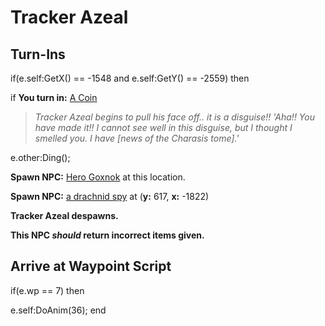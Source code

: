 # Tracker Azeal 



## Turn-Ins





if(e.self:GetX() == -1548 and e.self:GetY() == -2559) then


if **You turn in:** [A Coin](/item/12691)



>*Tracker Azeal  begins to pull his face off.. it is a disguise!! 'Aha!! You have made it!! I cannot see well in this disguise, but I thought I smelled you. I have [news of the Charasis tome].'*



e.other:Ding();



**Spawn NPC:**  [Hero Goxnok](/npc/84319) at this location.



**Spawn NPC:**  [a drachnid spy](/npc/84311) at (**y:** 617, **x:** -1822)



**Tracker Azeal  despawns.**


**This NPC *should* return incorrect items given.**

## Arrive at Waypoint Script

if(e.wp == 7) then


e.self:DoAnim(36);
end






